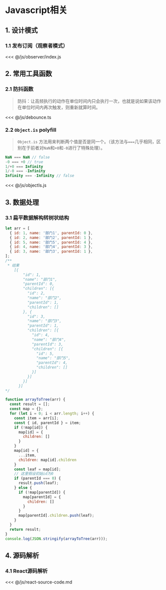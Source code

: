 # Javascript相关

## 1. 设计模式
### 1.1 发布订阅（观察者模式）

<<< @/js/observer/index.js

## 2. 常用工具函数
### 2.1 防抖函数
> 防抖：让高频执行的动作在单位时间内只会执行一次，也就是说如果该动作在单位时间内再次触发，则重新就算时间。

<<< @/js/debounce.ts

### 2.2 `Object.is` polyfill
> `Object.is` 方法用来判断两个值是否是同一个。（该方法与`===`几乎相同，区别在于前者对`NaN`和`+0`和`-0`进行了特殊处理）。
```js
NaN === NaN // false
-0 === +0 // true
1/+0 === Infinity
1/-0 === -Infinity
Infinity === -Infinity // false
```

<<< @/js/objectIs.js

## 3. 数据处理
### 3.1 扁平数据解构转树状结构
```js
let arr = [
  { id: 1, name: '部门1', parentId: 0 },
  { id: 2, name: '部门2', parentId: 1 },
  { id: 5, name: '部门5', parentId: 4 },
  { id: 4, name: '部门4', parentId: 3 },
  { id: 3, name: '部门3', parentId: 1 },
];
/**
 * 结果
    [{
        "id": 1,
        "name": "部门1",
        "parentId": 0,
        "children": [{
          "id": 2,
          "name": "部门2",
          "parentId": 1,
          "children": []
        }, {
          "id": 3,
          "name": "部门3",
          "parentId": 1,
          "children": [{
            "id": 4,
            "name": "部门4",
            "parentId": 3,
            "children": [{
              "id": 5,
              "name": "部门5",
              "parentId": 4,
              "children": []
            }]
          }]
        }]
      }]
*/

function arrayToTree(arr) {
  const result = [];
  const map = {};
  for (let i = 0; i < arr.length; i++) {
    const item = arr[i];
    const { id, parentId } = item;
    if (!map[id]) {
      map[id] = {
        children: []
      }
    }
    map[id] = {
      ...item,
      children: map[id].children
    }
    const leaf = map[id];
    // 这里假设初始id为0
    if (parentId === 0) {
      result.push(leaf);
    } else {
      if (!map[parentId]) {
        map[parentId] = {
          children: []
        }
      }
      map[parentId].children.push(leaf);
    }
  }
  return result;
}
console.log(JSON.stringify(arrayToTree(arr)));
```

## 4. 源码解析
### 4.1 React源码解析

<<< @/js/react-source-code.md
